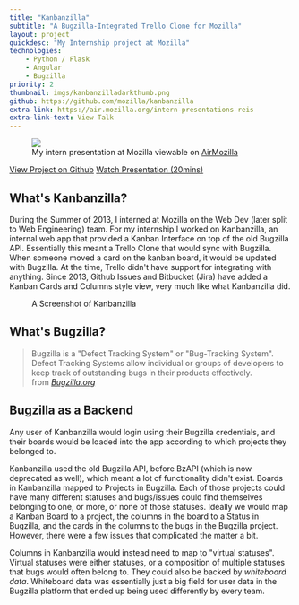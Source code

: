 ```yaml
---
title: "Kanbanzilla"
subtitle: "A Bugzilla-Integrated Trello Clone for Mozilla"
layout: project
quickdesc: "My Internship project at Mozilla"
technologies:
    - Python / Flask
    - Angular
    - Bugzilla
priority: 2
thumbnail: imgs/kanbanzilladarkthumb.png
github: https://github.com/mozilla/kanbanzilla
extra-link: https://air.mozilla.org/intern-presentations-reis
extra-link-text: View Talk
---
```


<div class="text-center big-figure">
<figure class="figure">
    <!-- <a href="{{page.extra-link}}"> -->
        <img src="{{site.url}}/imgs/kanbanzilla-presentation.jpg" class="figure-img img-fluid">
    <!-- </a> -->
    <figcaption class="figure-caption text-center">My intern presentation at Mozilla viewable on <a href="{{page.extra-link}}">AirMozilla</a></figcaption>
</figure>
<a href="{{page.github}}" class="btn btn-lg btn-secondary"><i class="fa fa-github"></i> View Project on Github</a>
<a href="{{page.extra-link}}" class="btn btn-lg btn-secondary"><i class="fa fa-tv"></i> Watch Presentation (20mins)</a>
</div>

## What's Kanbanzilla?

During the Summer of 2013, I interned at Mozilla on the Web Dev (later split to Web Engineering) team. For my internship I worked on Kanbanzilla, an internal web app that provided a Kanban Interface on top of the old Bugzilla API. Essentially this meant a Trello Clone that would sync with Bugzilla. When someone moved a card on the kanban board, it would be updated with Bugzilla. At the time, Trello didn't have support for integrating with anything. Since 2013, Github Issues and Bitbucket (Jira) have added a Kanban Cards and Columns style view, very much like what Kanbanzilla did.

<div class="text-center big-figure">
    <figure class="figure">
        <img src="http://via.placeholder.com/650x400" alt="">
        <figcaption class="figure-caption text-center">A Screenshot of Kanbanzilla</figcaption>
    </figure>
</div>

## What's Bugzilla?

<blockquote class="blockquote border-primary">
Bugzilla is a "Defect Tracking System" or "Bug-Tracking System". Defect Tracking Systems allow individual or groups of developers to keep track of outstanding bugs in their products effectively.
<footer class="blockquote-footer"> from <a href="https://bugzilla.org/about"><cite title="About Bugzilla">Bugzilla.org</cite></a></footer>
</blockquote>

## Bugzilla as a Backend

Any user of Kanbanzilla would login using their Bugzilla credentials, and their boards would be loaded into the app according
to which projects they belonged to.

Kanbanzilla used the old Bugzilla API, before BzAPI (which is now deprecated as well), which meant a lot of functionality didn't exist. Boards in Kanbanzilla mapped to Projects in Bugzilla. Each of those projects could have many different statuses and bugs/issues could find themselves belonging to one, or more, or none of those statuses. Ideally we would map a Kanban Board to a project, the columns in the board to a Status in Bugzilla, and the cards in the columns to the bugs in the Bugzilla project. However, there were a few issues that complicated the matter a bit. 

Columns in Kanbanzilla would instead need to map to "virtual statuses". Virtual statuses were either statuses, or a composition of multiple statuses that bugs would often belong to. They could also be backed by *whiteboard data*. Whiteboard data was essentially just a big field for user data in the Bugzilla platform that ended up being used differently by every team.
